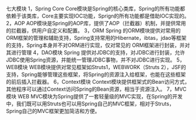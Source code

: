 
七大模块
1，Spring Core 
Core模块是Spring的核心类库，Spring的所有功能都依赖于该类库，Core主要实现IOC功能，Sprign的所有功能都是借助IOC实现的。 
2，AOP 
AOP模块是Spring的AOP库，提供了AOP（拦截器）机制，并提供常用的拦截器，供用户自定义和配置。
3，ORM 
Spring 的ORM模块提供对常用的ORM框架的管理和辅助支持，Spring支持常用的Hibernate，ibtas，jdao等框架的支持，Spring本身并不对ORM进行实现，仅对常见的
ORM框架进行封装，并对其进行管理
4，DAO模块 
Spring 提供对JDBC的支持，对JDBC进行封装，允许JDBC使用Spring资源，并能统一管理JDBC事物，并不对JDBC进行实现。 
5，WEB模块 
WEB模块提供对常见框架如Struts1，WEBWORK（Struts 2），JSF的支持，Spring能够管理这些框架，将Spring的资源注入给框架，也能在这些框架的前后插入拦截器。 
6，Context模块 
Context模块提供框架式的Bean访问方式，其他程序可以通过Context访问Spring的Bean资源，相当于资源注入。 
7，MVC模块 
WEB MVC模块为Spring提供了一套轻量级的MVC实现，在Spring的开发中，我们既可以用Struts也可以用Spring自己的MVC框架，相对于Struts，Spring自己的MVC框架更加简洁和方便。


